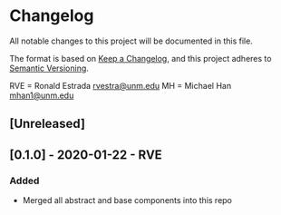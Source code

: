 # Changelog
All notable changes to this project will be documented in this file.

The format is based on [Keep a Changelog](https://keepachangelog.com/en/1.0.0/),
and this project adheres to [Semantic Versioning](https://semver.org/spec/v2.0.0.html).

RVE = Ronald Estrada <rvestra@unm.edu>
MH = Michael Han <mhan1@unm.edu>

## [Unreleased]

## [0.1.0] - 2020-01-22 - RVE
### Added
- Merged all abstract and base components into this repo